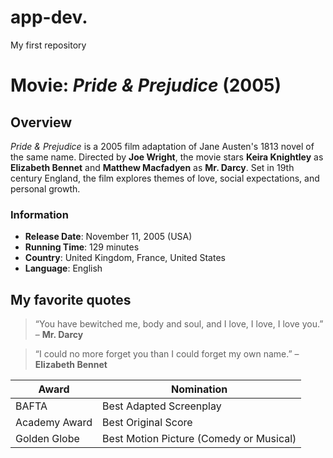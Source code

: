 # app-dev.
My first repository

# Movie: *Pride & Prejudice* (2005)

## Overview
*Pride & Prejudice* is a 2005 film adaptation of Jane Austen's 1813 novel of the same name. Directed by **Joe Wright**, the movie stars **Keira Knightley** as **Elizabeth Bennet** and **Matthew Macfadyen** as **Mr. Darcy**. Set in 19th century England, the film explores themes of love, social expectations, and personal growth.

### Information
- **Release Date**: November 11, 2005 (USA)
- **Running Time**: 129 minutes
- **Country**: United Kingdom, France, United States
- **Language**: English

## My favorite quotes
> “You have bewitched me, body and soul, and I love, I love, I love you.” – **Mr. Darcy**

> “I could no more forget you than I could forget my own name.” – **Elizabeth Bennet**
  
| Award | Nomination |
|-------|------------|
| BAFTA | Best Adapted Screenplay |
| Academy Award | Best Original Score |
| Golden Globe | Best Motion Picture (Comedy or Musical) |


